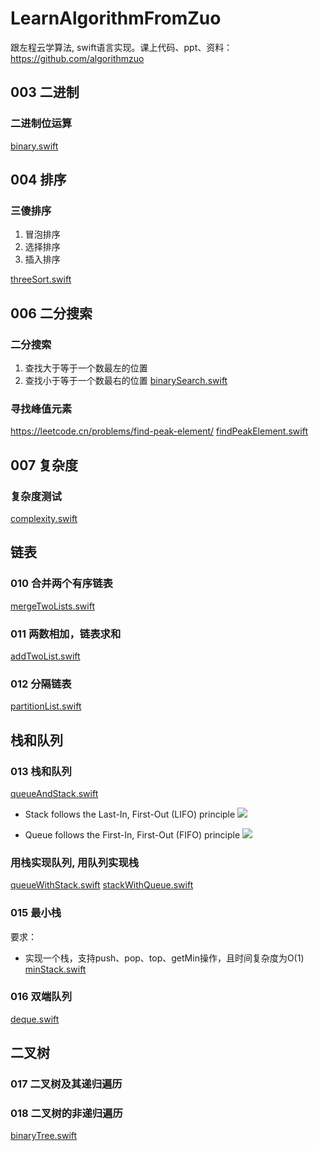 # LearnAlgorithmFromZuo
跟左程云学算法,  swift语言实现。课上代码、ppt、资料：https://github.com/algorithmzuo

## 003 二进制

### 二进制位运算
[binary.swift](binary.swift)

## 004 排序

### 三傻排序

1. 冒泡排序
2. 选择排序
3. 插入排序

[threeSort.swift](threeSort.swift)

## 006 二分搜索

### 二分搜索
1. 查找大于等于一个数最左的位置
2. 查找小于等于一个数最右的位置
[binarySearch.swift](binarySearch.swift)

### 寻找峰值元素
https://leetcode.cn/problems/find-peak-element/
[findPeakElement.swift](findPeakElement.swift)


## 007 复杂度

### 复杂度测试
[complexity.swift](complexity.swift)

## 链表

### 010 合并两个有序链表
[mergeTwoLists.swift](mergeTwoLists.swift)

### 011 两数相加，链表求和
[addTwoList.swift](addTwoList.swift)

### 012 分隔链表
[partitionList.swift](partitionList.swift)

## 栈和队列

### 013 栈和队列
[queueAndStack.swift](queueAndStack.swift)

- Stack follows the Last-In, First-Out (LIFO) principle
![](https://media2.dev.to/dynamic/image/width=800%2Cheight=%2Cfit=scale-down%2Cgravity=auto%2Cformat=auto/https%3A%2F%2Fdev-to-uploads.s3.amazonaws.com%2Fuploads%2Farticles%2Fjjwycqtfcz0log6ez7b2.jpg)

- Queue follows the First-In, First-Out (FIFO) principle
![](https://media2.dev.to/dynamic/image/width=800%2Cheight=%2Cfit=scale-down%2Cgravity=auto%2Cformat=auto/https%3A%2F%2Fdev-to-uploads.s3.amazonaws.com%2Fuploads%2Farticles%2Fk1s7fhd0v814wbp6w80o.png)

### 用栈实现队列, 用队列实现栈
[queueWithStack.swift](queueWithStack.swift)
[stackWithQueue.swift](stackWithQueue.swift)

### 015 最小栈
要求：
- 实现一个栈，支持push、pop、top、getMin操作，且时间复杂度为O(1)
[minStack.swift](minStack.swift)

### 016 双端队列
[deque.swift](deque.swift)

## 二叉树

### 017 二叉树及其递归遍历
### 018 二叉树的非递归遍历
[binaryTree.swift](binaryTree.swift)




